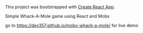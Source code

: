 This project was bootstrapped with [Create React App](https://github.com/facebookincubator/create-react-app).

Simple Whack-A-Mole game using React and Mobx

go to https://dev357.github.io/mobx-whack-a-mole/ for live demo
